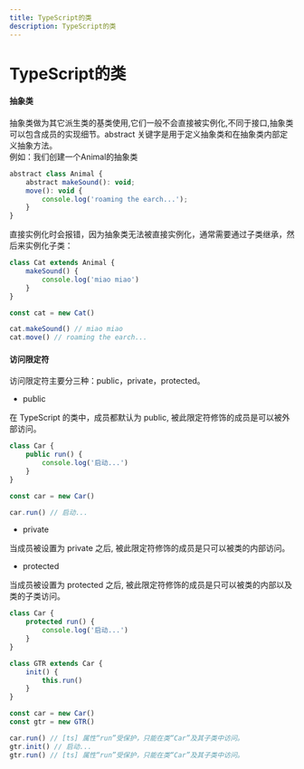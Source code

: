 ```yaml
---
title: TypeScript的类
description: TypeScript的类
---
```


# TypeScript的类
#### 抽象类
抽象类做为其它派生类的基类使用,它们一般不会直接被实例化,不同于接口,抽象类可以包含成员的实现细节。abstract 关键字是用于定义抽象类和在抽象类内部定义抽象方法。<br />例如：我们创建一个Animal的抽象类
```javascript
abstract class Animal {
    abstract makeSound(): void;
    move(): void {
        console.log('roaming the earch...');
    }
}
```
直接实例化时会报错，因为抽象类无法被直接实例化，通常需要通过子类继承，然后来实例化子类：
```javascript
class Cat extends Animal {
    makeSound() {
        console.log('miao miao')
    }
}

const cat = new Cat()

cat.makeSound() // miao miao
cat.move() // roaming the earch...
```

#### 访问限定符
访问限定符主要分三种：public，private，protected。

- public

在 TypeScript 的类中，成员都默认为 public, 被此限定符修饰的成员是可以被外部访问。
```javascript
class Car {
    public run() {
        console.log('启动...')
    }
}

const car = new Car()

car.run() // 启动...

```

- private

当成员被设置为 private 之后, 被此限定符修饰的成员是只可以被类的内部访问。

- protected<br />

当成员被设置为 protected 之后, 被此限定符修饰的成员是只可以被类的内部以及类的子类访问。
```javascript
class Car {
    protected run() {
        console.log('启动...')
    }
}

class GTR extends Car {
    init() {
        this.run()
    }
}

const car = new Car()
const gtr = new GTR()

car.run() // [ts] 属性“run”受保护，只能在类“Car”及其子类中访问。
gtr.init() // 启动...
gtr.run() // [ts] 属性“run”受保护，只能在类“Car”及其子类中访问。
```
